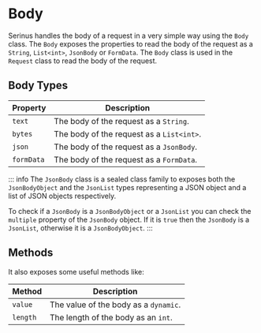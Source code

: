 # Body

Serinus handles the body of a request in a very simple way using the `Body` class. The `Body` exposes the properties to read the body of the request as a `String`, `List<int>`, `JsonBody` or `FormData`. The `Body` class is used in the `Request` class to read the body of the request.

## Body Types

| Property | Description |
|----------|-------------|
| `text` | The body of the request as a `String`. |
| `bytes` | The body of the request as a `List<int>`. |
| `json` | The body of the request as a `JsonBody`. |
| `formData` | The body of the request as a `FormData`. |

::: info
The `JsonBody` class is a sealed class family to exposes both the `JsonBodyObject` and the `JsonList` types representing a JSON object and a list of JSON objects respectively. 

To check if a `JsonBody` is a `JsonBodyObject` or a `JsonList` you can check the `multiple` property of the `JsonBody` object. If it is `true` then the `JsonBody` is a `JsonList`, otherwise it is a `JsonBodyObject`.
:::

## Methods

It also exposes some useful methods like:

| Method | Description |
|--------|-------------|
| `value` | The value of the body as a `dynamic`. |
| `length` | The length of the body as an `int`. |